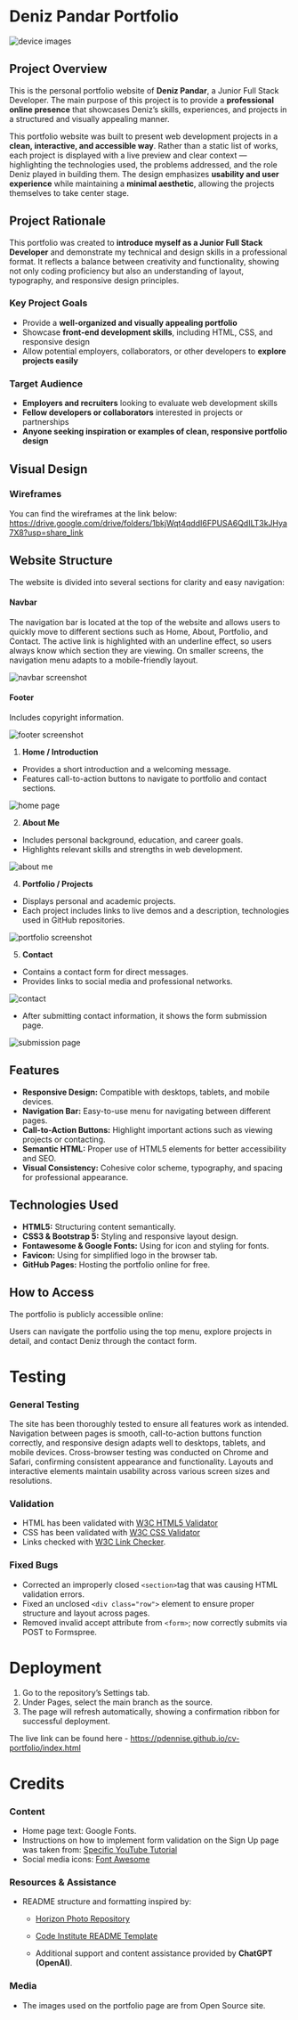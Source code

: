# Deniz Pandar Portfolio

![device images](/assets/images/device-and-site-images.png)

## Project Overview
This is the personal portfolio website of **Deniz Pandar**, a Junior Full Stack Developer. The main purpose of this project is to provide a **professional online presence** that showcases Deniz’s skills, experiences, and projects in a structured and visually appealing manner.

This portfolio website was built to present web development projects in a **clean, interactive, and accessible way**. Rather than a static list of works, each project is displayed with a live preview and clear context — highlighting the technologies used, the problems addressed, and the role Deniz played in building them. The design emphasizes **usability and user experience** while maintaining a **minimal aesthetic**, allowing the projects themselves to take center stage.

## Project Rationale  

This portfolio was created to **introduce myself as a Junior Full Stack Developer** and demonstrate my technical and design skills in a professional format. It reflects a balance between creativity and functionality, showing not only coding proficiency but also an understanding of layout, typography, and responsive design principles.  

### Key Project Goals  
- Provide a **well-organized and visually appealing portfolio**  
- Showcase **front-end development skills**, including HTML, CSS, and responsive design  
- Allow potential employers, collaborators, or other developers to **explore projects easily**  

### Target Audience  
- **Employers and recruiters** looking to evaluate web development skills  
- **Fellow developers or collaborators** interested in projects or partnerships  
- **Anyone seeking inspiration or examples of clean, responsive portfolio design**

## Visual Design
### Wireframes
You can find the wireframes at the link below:
https://drive.google.com/drive/folders/1bkjWqt4qddI6FPUSA6QdILT3kJHya7X8?usp=share_link

## Website Structure
The website is divided into several sections for clarity and easy navigation:

#### Navbar
The navigation bar is located at the top of the website and allows users to quickly move to different sections such as Home, About, Portfolio, and Contact.
The active link is highlighted with an underline effect, so users always know which section they are viewing.
On smaller screens, the navigation menu adapts to a mobile-friendly layout.

![navbar screenshot](/assets/images/navbar-screnshot.png)

#### Footer
Includes copyright information.

![footer screenshot](/assets/images/footer-screenshot.png)

1. **Home / Introduction**
- Provides a short introduction and a welcoming message.
- Features call-to-action buttons to navigate to portfolio and contact sections.

![home page](/assets/images/home-page-laptop.png)

2. **About Me**
- Includes personal background, education, and career goals.
- Highlights relevant skills and strengths in web development.

![about me](/assets/images/about-screenshot.png)

4. **Portfolio / Projects**
- Displays personal and academic projects.
- Each project includes links to live demos and a description, technologies used in GitHub repositories.

![portfolio screenshot](/assets/images/portfolio-screenshot.png)

5. **Contact**
- Contains a contact form for direct messages.
- Provides links to social media and professional networks.


![contact](/assets/images/contact-screenshot.png)

- After submitting contact information, it shows the form submission page.

![submission page](/assets/images/form.submit-screenshot.png)

## Features
- **Responsive Design:** Compatible with desktops, tablets, and mobile devices.
- **Navigation Bar:** Easy-to-use menu for navigating between different pages.
- **Call-to-Action Buttons:** Highlight important actions such as viewing projects or contacting.
- **Semantic HTML:** Proper use of HTML5 elements for better accessibility and SEO.
- **Visual Consistency:** Cohesive color scheme, typography, and spacing for professional appearance.

## Technologies Used
- **HTML5:** Structuring content semantically.
- **CSS3 & Bootstrap 5:** Styling and responsive layout design.
- **Fontawesome & Google Fonts:** Using for icon and styling for fonts.
- **Favicon:** Using for simplified logo in the browser tab.
- **GitHub Pages:** Hosting the portfolio online for free.

## How to Access
The portfolio is publicly accessible online:

Users can navigate the portfolio using the top menu, explore projects in detail, and contact Deniz through the contact form.

# Testing
### General Testing
The site has been thoroughly tested to ensure all features work as intended. Navigation between pages is smooth, call-to-action buttons function correctly, and responsive design adapts well to desktops, tablets, and mobile devices.
Cross-browser testing was conducted on Chrome and Safari, confirming consistent appearance and functionality. Layouts and interactive elements maintain usability across various screen sizes and resolutions.

### Validation
- HTML has been validated with [W3C HTML5 Validator](https://validator.w3.org/)
- CSS has been validated with [W3C CSS Validator](https://jigsaw.w3.org/css-validator/)
- Links checked with [W3C Link Checker](https://validator.w3.org/checklink).

### Fixed Bugs
- Corrected an improperly closed ```<section>```tag that was causing HTML validation errors.
- Fixed an unclosed ```<div class="row">``` element to ensure proper structure and layout across pages.
- Removed invalid accept attribute from ```<form>```; now correctly submits via POST to Formspree.

# Deployment
1. Go to the repository’s Settings tab.
2. Under Pages, select the main branch as the source.
3. The page will refresh automatically, showing a confirmation ribbon for successful deployment.

The live link can be found here - https://pdennise.github.io/cv-portfolio/index.html

# Credits
### Content
- Home page text: Google Fonts.
- Instructions on how to implement form validation on the Sign Up page was taken from: [Specific YouTube Tutorial](https://youtu.be/AAC0QJGaDhw?si=GgXThI845GZXqI1V)
- Social media icons: [Font Awesome](https://fontawesome.com/)

### Resources & Assistance
- README structure and formatting inspired by:
    
    - [Horizon Photo Repository](https://github.com/Ri-Dearg/horizon-photo/blob/main/README.md)
    
    - [Code Institute README Template](https://github.com/Code-Institute-Solutions/readme-template/blob/master/README.md)
    
    - Additional support and content assistance provided by **ChatGPT (OpenAI)**.

### Media
- The images used on the portfolio page are from Open Source site.
